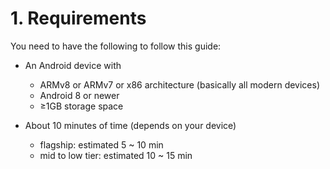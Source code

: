 # 1. Requirements

You need to have the following to follow this guide:

- An Android device with
    - ARMv8 or ARMv7 or x86 architecture (basically all modern devices)
    - Android 8 or newer
    - ≥1GB storage space

- About 10 minutes of time (depends on your device)
    - flagship: estimated 5 ~ 10 min
    - mid to low tier: estimated 10 ~ 15 min